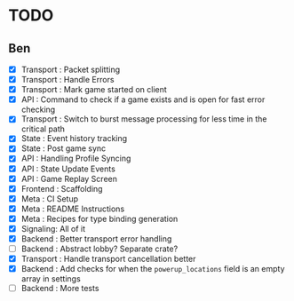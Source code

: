 # TODO

## Ben

- [x] Transport : Packet splitting
- [x] Transport : Handle Errors
- [x] Transport : Mark game started on client
- [x] API : Command to check if a game exists and is open for fast error checking
- [x] Transport : Switch to burst message processing for less time in the
      critical path
- [x] State : Event history tracking
- [x] State : Post game sync
- [x] API : Handling Profile Syncing
- [x] API : State Update Events
- [x] API : Game Replay Screen
- [x] Frontend : Scaffolding
- [x] Meta : CI Setup
- [x] Meta : README Instructions
- [x] Meta : Recipes for type binding generation
- [x] Signaling: All of it
- [x] Backend : Better transport error handling
- [ ] Backend : Abstract lobby? Separate crate?
- [x] Transport : Handle transport cancellation better
- [x] Backend : Add checks for when the `powerup_locations` field is an empty array in settings
- [ ] Backend : More tests

